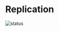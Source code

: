 # Replication

![status](https://dl.dropboxusercontent.com/u/83581209/mongodb-untuk-indonesia/button.status.dalam-pengembangan.png)